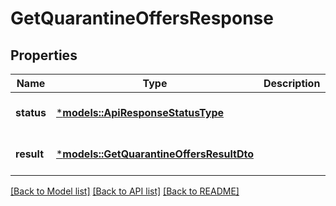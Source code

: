 # GetQuarantineOffersResponse

## Properties
Name | Type | Description | Notes
------------ | ------------- | ------------- | -------------
**status** | [***models::ApiResponseStatusType**](ApiResponseStatusType.md) |  | [optional] [default to None]
**result** | [***models::GetQuarantineOffersResultDto**](GetQuarantineOffersResultDTO.md) |  | [optional] [default to None]

[[Back to Model list]](../README.md#documentation-for-models) [[Back to API list]](../README.md#documentation-for-api-endpoints) [[Back to README]](../README.md)


